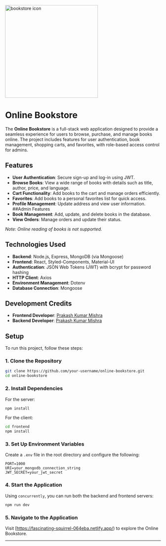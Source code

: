 <img src="https://fascinating-squirrel-064eba.netlify.app/Hero.png" alt="bookstore icon" width="300"> 

# Online Bookstore

The **Online Bookstore** is a full-stack web application designed to provide a seamless experience for users to browse, purchase, and manage books online. The project includes features for user authentication, book management, shopping carts, and favorites, with role-based access control for admins.

## Features

- **User Authentication**: Secure sign-up and log-in using JWT.
- **Browse Books**: View a wide range of books with details such as title, author, price, and language.
- **Cart Functionality**: Add books to the cart and manage orders efficiently.
- **Favorites**: Add books to a personal favorites list for quick access.
- **Profile Management**: Update address and view user information.
##Admin Features
- **Book Management**: Add, update, and delete books in the database.
- **View Orders**: Manage orders and update their status.


*Note: Online reading of books is not supported.*

## Technologies Used

- **Backend**: Node.js, Express, MongoDB (via Mongoose)
- **Frontend**: React, Styled-Components, Material-UI
- **Authentication**: JSON Web Tokens (JWT) with bcrypt for password hashing
- **HTTP Client**: Axios
- **Environment Management**: Dotenv
- **Database Connection**: Mongoose

## Development Credits

- **Frontend Developer**: [Prakash Kumar Mishra](https://github.com/your-github-profile)
- **Backend Developer**: [Prakash Kumar Mishra](https://github.com/your-github-profile)

## Setup

To run this project, follow these steps:

### 1. Clone the Repository
```sh
git clone https://github.com/your-username/online-bookstore.git
cd online-bookstore
```

### 2. Install Dependencies
For the server:
```sh
npm install
```

For the client:
```sh
cd frontend
npm install
```

### 3. Set Up Environment Variables
Create a `.env` file in the root directory and configure the following:
```env
PORT=1000
URI=your_mongodb_connection_string
JWT_SECRET=your_jwt_secret
```

### 4. Start the Application
Using `concurrently`, you can run both the backend and frontend servers:
```sh
npm run dev
```

### 5. Navigate to the Application
Visit [https://fascinating-squirrel-064eba.netlify.app/) to explore the Online Bookstore.

---

